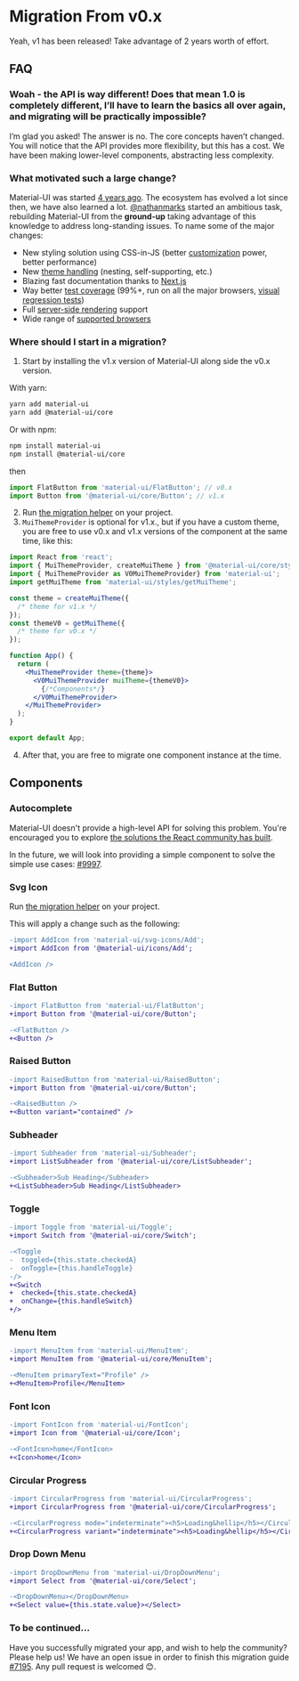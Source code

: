 # Migration From v0.x

<p class="description">Yeah, v1 has been released! Take advantage of 2 years worth of effort.</p>

## FAQ

### Woah - the API is way different! Does that mean 1.0 is completely different, I’ll have to learn the basics all over again, and migrating will be practically impossible?

I’m glad you asked! The answer is no. The core concepts haven’t changed.
You will notice that the API provides more flexibility, but this has a cost.
We have been making lower-level components, abstracting less complexity.

### What motivated such a large change?

Material-UI was started [4 years ago](https://github.com/mui-org/material-ui/commit/28b768913b75752ecf9b6bb32766e27c241dbc46).
The ecosystem has evolved a lot since then, we have also learned a lot.
[@nathanmarks](https://github.com/nathanmarks/) started an ambitious task, rebuilding Material-UI from the **ground-up**
taking advantage of this knowledge to address long-standing issues. To name some of the major changes:
- New styling solution using CSS-in-JS (better [customization](/customization/overrides/) power, better performance)
- New [theme handling](/customization/themes/) (nesting, self-supporting, etc.)
- Blazing fast documentation thanks to [Next.js](https://github.com/zeit/next.js)
- Way better [test coverage](/guides/testing/) (99%+, run on all the major browsers, [visual regression tests](https://www.argos-ci.com/mui-org/material-ui))
- Full [server-side rendering](/guides/server-rendering/) support
- Wide range of [supported browsers](/getting-started/supported-platforms/)

### Where should I start in a migration?

1. Start by installing the v1.x version of Material-UI along side the v0.x version.

  With yarn:
  ```sh
  yarn add material-ui
  yarn add @material-ui/core
  ```

  Or with npm:
  ```sh
  npm install material-ui
  npm install @material-ui/core
  ```

  then

  ```js
  import FlatButton from 'material-ui/FlatButton'; // v0.x
  import Button from '@material-ui/core/Button'; // v1.x
  ```

2. Run [the migration helper](https://github.com/mui-org/material-ui/tree/master/packages/material-ui-codemod) on your project.
3. `MuiThemeProvider` is optional for v1.x., but if you have a custom theme, you are free to use v0.x and v1.x versions of the component at the same time, like this:

  ```jsx
  import React from 'react';
  import { MuiThemeProvider, createMuiTheme } from '@material-ui/core/styles'; // v1.x
  import { MuiThemeProvider as V0MuiThemeProvider} from 'material-ui';
  import getMuiTheme from 'material-ui/styles/getMuiTheme';

  const theme = createMuiTheme({
    /* theme for v1.x */
  });
  const themeV0 = getMuiTheme({
    /* theme for v0.x */
  });

  function App() {
    return (
      <MuiThemeProvider theme={theme}>
        <V0MuiThemeProvider muiTheme={themeV0}>
          {/*Components*/}
        </V0MuiThemeProvider>
      </MuiThemeProvider>
    );
  }

  export default App;
  ```

4. After that, you are free to migrate one component instance at the time.

## Components

### Autocomplete

Material-UI doesn't provide a high-level API for solving this problem.
You're encouraged you to explore [the solutions the React community has built](/demos/autocomplete/).

In the future, we will look into providing a simple component to solve the simple use cases: [#9997](https://github.com/mui-org/material-ui/issues/9997).

### Svg Icon

Run [the migration helper](https://github.com/mui-org/material-ui/tree/master/packages/material-ui-codemod) on your project.

This will apply a change such as the following:

```diff
-import AddIcon from 'material-ui/svg-icons/Add';
+import AddIcon from '@material-ui/icons/Add';

<AddIcon />
```

### Flat Button

```diff
-import FlatButton from 'material-ui/FlatButton';
+import Button from '@material-ui/core/Button';

-<FlatButton />
+<Button />
```

### Raised Button

```diff
-import RaisedButton from 'material-ui/RaisedButton';
+import Button from '@material-ui/core/Button';

-<RaisedButton />
+<Button variant="contained" />
```

### Subheader

```diff
-import Subheader from 'material-ui/Subheader';
+import ListSubheader from '@material-ui/core/ListSubheader';

-<Subheader>Sub Heading</Subheader>
+<ListSubheader>Sub Heading</ListSubheader>
```

### Toggle

```diff
-import Toggle from 'material-ui/Toggle';
+import Switch from '@material-ui/core/Switch';

-<Toggle
-  toggled={this.state.checkedA}
-  onToggle={this.handleToggle}
-/>
+<Switch
+  checked={this.state.checkedA}
+  onChange={this.handleSwitch}
+/>
```

### Menu Item

```diff
-import MenuItem from 'material-ui/MenuItem';
+import MenuItem from '@material-ui/core/MenuItem';

-<MenuItem primaryText="Profile" />
+<MenuItem>Profile</MenuItem>
```

### Font Icon

```diff
-import FontIcon from 'material-ui/FontIcon';
+import Icon from '@material-ui/core/Icon';

-<FontIcon>home</FontIcon>
+<Icon>home</Icon>
```

### Circular Progress

```diff
-import CircularProgress from 'material-ui/CircularProgress';
+import CircularProgress from '@material-ui/core/CircularProgress';

-<CircularProgress mode="indeterminate"><h5>Loading&hellip</h5></CircularProgress>
+<CircularProgress variant="indeterminate"><h5>Loading&hellip</h5></CircularProgress>
```

### Drop Down Menu

```diff
-import DropDownMenu from 'material-ui/DropDownMenu';
+import Select from '@material-ui/core/Select';

-<DropDownMenu></DropDownMenu>
+<Select value={this.state.value}></Select>
```

### To be continued…

Have you successfully migrated your app, and wish to help the community?
Please help us! We have an open issue in order to finish this migration guide [#7195](https://github.com/mui-org/material-ui/issues/7195). Any pull request is welcomed 😊.
